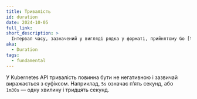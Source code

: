 ```yaml
---
title: Тривалість
id: duration
date: 2024-10-05
full_link:
short_description: >
  Інтервал часу, зазначений у вигляді рядка у форматі, прийнятому Go [time.Duration](https://pkg.go.dev/time), що дозволяє гнучко вказувати час, використовуючи різні одиниці, такі як секунди, хвилини та години.
aka:
  - Duration
tags:
  - fundamental
---
```


У Kubernetes API тривалість повинна бути не негативною і зазвичай виражається з суфіксом. Наприклад, `5s` означає пʼять секунд, або `1m30s` — одну хвилину і тридцять секунд.
